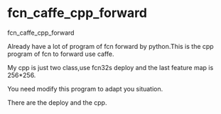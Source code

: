 # fcn_caffe_cpp_forward
fcn_caffe_cpp_forward



Already have a lot of program of fcn forward by python.This is the cpp program of fcn to forward use caffe.

My cpp is just two class,use fcn32s deploy and the last feature map is 256*256.

You need modify this program to adapt you situation.

There are the deploy and the cpp.

